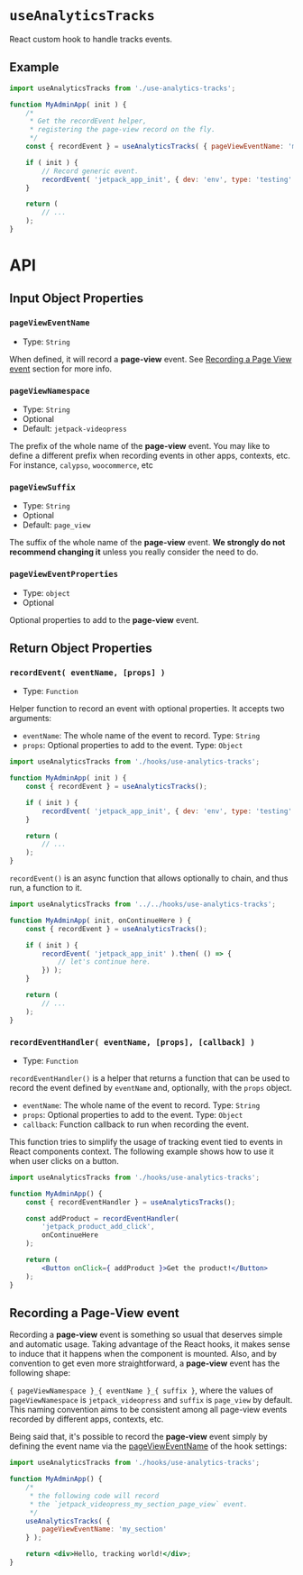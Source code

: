 # `useAnalyticsTracks`

React custom hook to handle tracks events.

## Example

```jsx
import useAnalyticsTracks from './use-analytics-tracks';

function MyAdminApp( init ) {
	/*
	 * Get the recordEvent helper,
	 * registering the page-view record on the fly.
	 */
	const { recordEvent } = useAnalyticsTracks( { pageViewEventName: 'my_section' } );

	if ( init ) {
		// Record generic event.
		recordEvent( 'jetpack_app_init', { dev: 'env', type: 'testing' } )
	}

	return (
		// ...
	);
}
```
# API

## Input Object Properties

### `pageViewEventName`

-   Type: `String`

When defined, it will record a **page-view** event. See [Recording a Page View event](#recording-a-page-view-event) section for more info.

### `pageViewNamespace`

-   Type: `String`
-   Optional
-   Default: `jetpack-videopress`

The prefix of the whole name of the **page-view** event. You may like to define a different prefix when recording events in other apps, contexts, etc. For instance, `calypso`, `woocommerce`, etc

### `pageViewSuffix`

-   Type: `String`
-   Optional
-   Default: `page_view`

The suffix of the whole name of the **page-view** event. **We strongly do not recommend changing it** unless you really consider the need to do.

### `pageViewEventProperties`

-   Type: `object`
-   Optional

Optional properties to add to the **page-view** event.

## Return Object Properties

### `recordEvent( eventName, [props] )`

-   Type: `Function`

Helper function to record an event with optional properties. It accepts two arguments:

- `eventName`: The whole name of the event to record. Type: `String`
- `props`: Optional properties to add to the event. Type: `Object`

```jsx
import useAnalyticsTracks from './hooks/use-analytics-tracks';

function MyAdminApp( init ) {
	const { recordEvent } = useAnalyticsTracks();

	if ( init ) {
		recordEvent( 'jetpack_app_init', { dev: 'env', type: 'testing' } )
	}

	return (
		// ...
	);
}
```

`recordEvent()` is an async function that allows optionally to chain, and thus run, a function to it.

```jsx
import useAnalyticsTracks from '../../hooks/use-analytics-tracks';

function MyAdminApp( init, onContinueHere ) {
	const { recordEvent } = useAnalyticsTracks();

	if ( init ) {
		recordEvent( 'jetpack_app_init' ).then( () => {
			// let's continue here.
		}) );
	}

	return (
		// ...
	);
}
```

### `recordEventHandler( eventName, [props], [callback] )`

-   Type: `Function`

`recordEventHandler()` is a helper that returns a function that can be used to record the event defined by `eventName` and, optionally, with the `props` object.

- `eventName`: The whole name of the event to record. Type: `String`
- `props`: Optional properties to add to the event. Type: `Object`
- `callback`: Function callback to run when recording the event.

This function tries to simplify the usage of tracking event tied to events in React components context. The following example shows how to use it when user clicks on a button.

```jsx
import useAnalyticsTracks from './hooks/use-analytics-tracks';

function MyAdminApp() {
	const { recordEventHandler } = useAnalyticsTracks();

	const addProduct = recordEventHandler(
		'jetpack_product_add_click',
		onContinueHere
	);

	return (
		<Button onClick={ addProduct }>Get the product!</Button>
	);
}
```

## Recording a Page-View event

Recording a **page-view** event is something so usual that deserves simple and automatic usage.
Taking advantage of the React hooks, it makes sense to induce that it happens when the component is mounted.
Also, and by convention to get even more straightforward, a **page-view** event has the following shape:

`{ pageViewNamespace }_{ eventName }_{ suffix }`, where the values of `pageViewNamespace` is `jetpack_videopress` and `suffix` is `page_view` by default.
This naming convention aims to be consistent among all page-view events recorded by different apps, contexts, etc.

Being said that, it's possible to record the **page-view** event simply by defining the event name via the [pageViewEventName](#pagevieweventname-optional) of the hook settings:

```jsx
import useAnalyticsTracks from './hooks/use-analytics-tracks';

function MyAdminApp() {
	/*
	 * the following code will record
	 * the `jetpack_videopress_my_section_page_view` event.
	 */
	useAnalyticsTracks( {
		pageViewEventName: 'my_section'
	} );

	return <div>Hello, tracking world!</div>;
}
```